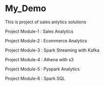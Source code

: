 # My_Demo
This is project of sales anlytics solutions

Project Module-1 : Sales Analytics

Project Module-2 : Ecommerce Analytics

Project Module-3 : Spark Streaming with Kafka

Project Module-4 : Athena with s3

Project Module-5 : Pyspark Analytics

Project Module-6 : Spark SQL
